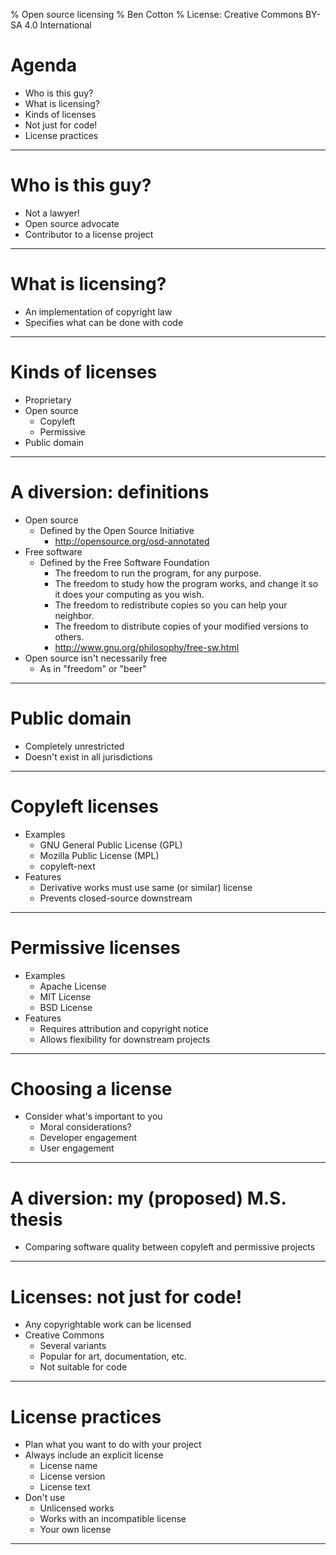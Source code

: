 % Open source licensing
% Ben Cotton
% License: Creative Commons BY-SA 4.0 International

# Agenda
* Who is this guy?
* What is licensing?
* Kinds of licenses
* Not just for code!
* License practices

---------

# Who is this guy?

* Not a lawyer!
* Open source advocate
* Contributor to a license project

---------

# What is licensing?

* An implementation of copyright law
* Specifies what can be done with code

---------

# Kinds of licenses

* Proprietary
* Open source
    * Copyleft
    * Permissive
* Public domain

---------

# A diversion: definitions

* Open source
    * Defined by the Open Source Initiative
        * http://opensource.org/osd-annotated
* Free software
    * Defined by the Free Software Foundation
        * The freedom to run the program, for any purpose.
        * The freedom to study how the program works, and change it so it does your computing as you wish.
        * The freedom to redistribute copies so you can help your neighbor.
        * The freedom to distribute copies of your modified versions to others.
        * http://www.gnu.org/philosophy/free-sw.html
* Open source isn't necessarily free
    * As in "freedom" or "beer"

--------

# Public domain

* Completely unrestricted
* Doesn't exist in all jurisdictions

--------

# Copyleft licenses

* Examples
    * GNU General Public License (GPL)
    * Mozilla Public License (MPL)
    * copyleft-next
* Features
    * Derivative works must use same (or similar) license
    * Prevents closed-source downstream

---------

# Permissive licenses

* Examples
    * Apache License
    * MIT License
    * BSD License
* Features
    * Requires attribution and copyright notice
    * Allows flexibility for downstream projects

---------

# Choosing a license

* Consider what's important to you
    * Moral considerations?
    * Developer engagement
    * User engagement

---------

# A diversion: my (proposed) M.S. thesis

* Comparing software quality between copyleft and permissive projects

---------

# Licenses: not just for code!

* Any copyrightable work can be licensed
* Creative Commons
    * Several variants
    * Popular for art, documentation, etc.
    * Not suitable for code

---------

# License practices

* Plan what you want to do with your project
* Always include an explicit license
    * License name
    * License version
    * License text
* Don't use
    * Unlicensed works
    * Works with an incompatible license
    * Your own license

---------

<!--
This presentation is copyright 2013 by Ben Cotton. It is licensed under the
Creative Commons Attribution Share-Alike 3.0 (unported) license. See the
COPYING.txt file at the root of the repository.
-->

<!--
This is a done-the-night-before version of a lightning-ish talk given to the 
Greater Lafayette Open Source Symposium (GLOSSY). It could definitely use some
fleshing out. Constructive comments accepted. Non-constructive comments met
with /dev/null and social bannination where appropriate.
-->

<!--
vim: ts=4:expandtab
-->

